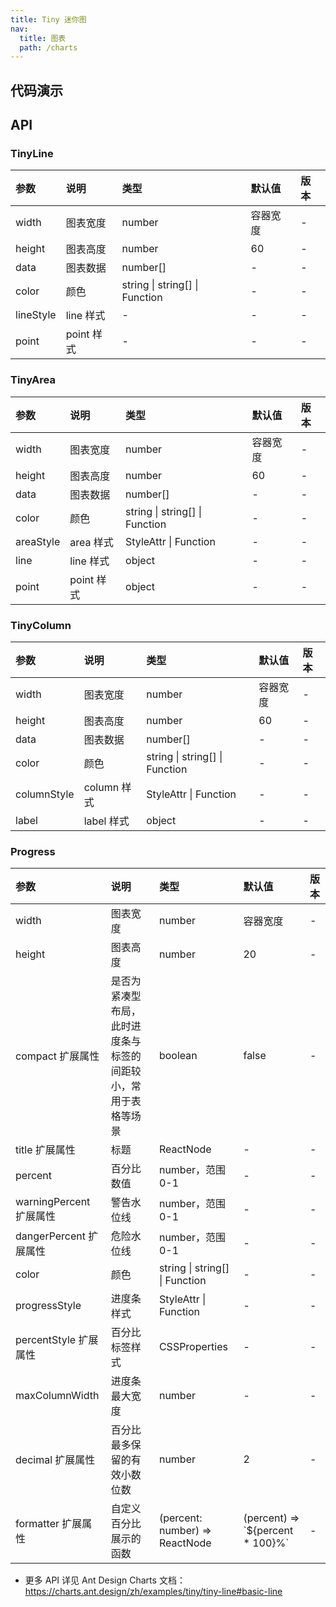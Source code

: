 ```yaml
---
title: Tiny 迷你图
nav:
  title: 图表
  path: /charts
---
```


## 代码演示

<!-- prettier-ignore -->
<code src="./demo/line.tsx" title="迷你折线图"></code>
<code src="./demo/area.tsx" title="迷你面积图"></code>
<code src="./demo/column.tsx" title="迷你柱状图"></code>
<code src="./demo/progress.tsx" title="进度条图"></code>

## API

### TinyLine

| 参数      | 说明       | 类型                           | 默认值   | 版本 |
| :-------- | :--------- | :----------------------------- | :------- | :--- |
| width     | 图表宽度   | number                         | 容器宽度 | -    |
| height    | 图表高度   | number                         | 60       | -    |
| data      | 图表数据   | number[]                       | -        | -    |
| color     | 颜色       | string \| string[] \| Function | -        | -    |
| lineStyle | line 样式  | -                              | -        | -    |
| point     | point 样式 | -                              | -        | -    |

### TinyArea

| 参数      | 说明       | 类型                           | 默认值   | 版本 |
| :-------- | :--------- | :----------------------------- | :------- | :--- |
| width     | 图表宽度   | number                         | 容器宽度 | -    |
| height    | 图表高度   | number                         | 60       | -    |
| data      | 图表数据   | number[]                       | -        | -    |
| color     | 颜色       | string \| string[] \| Function | -        | -    |
| areaStyle | area 样式  | StyleAttr \| Function          | -        | -    |
| line      | line 样式  | object                         | -        | -    |
| point     | point 样式 | object                         | -        | -    |

### TinyColumn

| 参数        | 说明        | 类型                           | 默认值   | 版本 |
| :---------- | :---------- | :----------------------------- | :------- | :--- |
| width       | 图表宽度    | number                         | 容器宽度 | -    |
| height      | 图表高度    | number                         | 60       | -    |
| data        | 图表数据    | number[]                       | -        | -    |
| color       | 颜色        | string \| string[] \| Function | -        | -    |
| columnStyle | column 样式 | StyleAttr \| Function          | -        | -    |
| label       | label 样式  | object                         | -        | -    |

### Progress

| 参数 | 说明 | 类型 | 默认值 | 版本 |
| :-- | :-- | :-- | :-- | :-- |
| width | 图表宽度 | number | 容器宽度 | - |
| height | 图表高度 | number | 20 | - |
| compact <Badge>扩展属性</Badge> | 是否为紧凑型布局，此时进度条与标签的间距较小，常用于表格等场景 | boolean | false | - |
| title <Badge>扩展属性</Badge> | 标题 | ReactNode | - | - |
| percent | 百分比数值 | number，范围 0-1 | - | - |
| warningPercent <Badge>扩展属性</Badge> | 警告水位线 | number，范围 0-1 | - | - |
| dangerPercent <Badge>扩展属性</Badge> | 危险水位线 | number，范围 0-1 | - | - |
| color | 颜色 | string \| string[] \| Function | - | - |
| progressStyle | 进度条样式 | StyleAttr \| Function | - | - |
| percentStyle <Badge>扩展属性</Badge> | 百分比标签样式 | CSSProperties | - | - |
| maxColumnWidth | 进度条最大宽度 | number | - | - |
| decimal <Badge>扩展属性</Badge> | 百分比最多保留的有效小数位数 | number | 2 | - |
| formatter <Badge>扩展属性</Badge> | 自定义百分比展示的函数 | (percent: number) => ReactNode | (percent) => \`${percent \* 100}%\` | - |

- 更多 API 详见 Ant Design Charts 文档：https://charts.ant.design/zh/examples/tiny/tiny-line#basic-line
